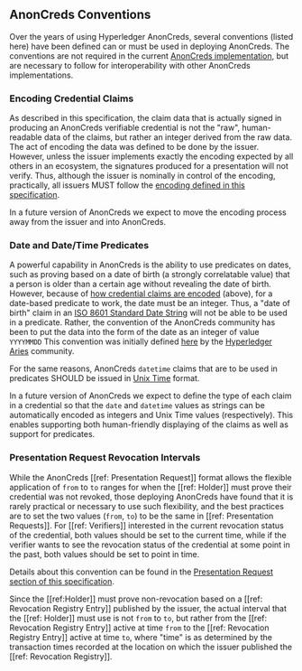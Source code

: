 ## AnonCreds Conventions

Over the years of using Hyperledger AnonCreds, several conventions (listed here) have been defined can or must be used
in deploying AnonCreds. The conventions are not required in the current [AnonCreds implementation], but
are necessary to follow for interoperability with other AnonCreds implementations.

[AnonCreds implementation]: https://github.com/hyperledger/anoncreds-rs

### Encoding Credential Claims

As described in this specification, the claim data that is actually signed in
producing an AnonCreds verifiable credential is not the "raw", human-readable
data of the claims, but rather an integer derived from the raw data. The act of
encoding the data was defined to be done by the issuer. However, unless the
issuer implements exactly the encoding expected by all others in an ecosystem,
the signatures produced for a presentation will not verify. Thus, although the
issuer is nominally in control of the encoding, practically, all issuers MUST
follow the [encoding defined in this specification](#encoding-attribute-data).

In a future version of AnonCreds we expect to move the encoding process away
from the issuer and into AnonCreds.

### Date and Date/Time Predicates

A powerful capability in AnonCreds is the ability to use predicates on dates,
such as proving based on a date of birth (a strongly correlatable value) that a
person is older than a certain age without revealing the date of birth. However,
because of [how credential claims are encoded](#encoding-credential-claims)
(above), for a date-based predicate to work, the date must be an integer. Thus,
a "date of birth" claim in an [ISO 8601 Standard Date
String](https://www.iso.org/iso-8601-date-and-time-format.html) will not be able
to be used in a predicate. Rather, the convention of the AnonCreds community has
been to put the data into the form of the date as an integer of value `YYYYMMDD`
This convention was initially defined
[here](https://github.com/hyperledger/aries-rfcs/tree/main/concepts/0441-present-proof-best-practices#dates-and-predicates)
by the [Hyperledger Aries](https://www.hyperledger.org/projects/aries)
community.

For the same reasons, AnonCreds `datetime` claims that are to be used in predicates
SHOULD be issued in [Unix Time](https://en.wikipedia.org/wiki/Unix_time) format.

In a future version of AnonCreds we expect to define the type of each claim in a
credential so that the `date` and `datetime` values as strings can be
automatically encoded as integers and Unix Time values (respectively). This
enables supporting both human-friendly displaying of the claims as well as
support for predicates.

### Presentation Request Revocation Intervals

While the AnonCreds [[ref: Presentation Request]] format allows the flexible
application of `from` to `to` ranges for when the [[ref: Holder]] must prove
their credential was not revoked, those deploying AnonCreds have found that it is
rarely practical or necessary to use such flexibility, and the best practices
are to set the two values (`from`, `to`) to be the same in [[ref: Presentation
Requests]]. For [[ref: Verifiers]] interested in the current revocation status
of the credential, both values should be set to the current time, while if the
verifier wants to see the revocation status of the credential at some point in
the past, both values should be set to point in time.

Details about this convention can be found in the [Presentation Request section
of this specification](#request-non-revocation-proofs).

Since the [[ref:Holder]] must prove non-revocation based on a [[ref: Revocation
Registry Entry]] published by the issuer, the actual interval that the [[ref:
Holder]] must use is not `from` to `to`, but rather from the [[ref: Revocation
Registry Entry]] active at time `from` to the [[ref: Revocation Registry Entry]]
active at time `to`, where "time" is as determined by the transaction times
recorded at the location on which the issuer published the [[ref: Revocation
Registry]].
